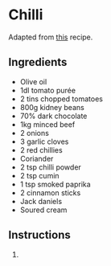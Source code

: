 # Chilli

Adapted from [this](http://www.jamieoliver.com/recipes/member-recipes/Chilli%20Con%20Carnage/7048) recipe.

## Ingredients

* Olive oil
* 1dl tomato purée
* 2 tins chopped tomatoes
* 800g kidney beans
* 70% dark chocolate
* 1kg minced beef
* 2 onions
* 3 garlic cloves
* 2 red chillies
* Coriander
* 2 tsp chilli powder
* 2 tsp cumin
* 1 tsp smoked paprika
* 2 cinnamon sticks
* Jack daniels
* Soured cream

## Instructions

1. 

